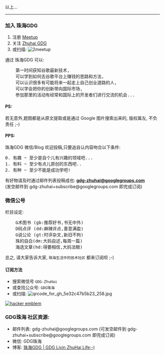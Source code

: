 <br/>
<p>以上...</p>

<hr/>

<h3>加入 珠海GDG</h3>
<ol>
    <li>注册 <a href="https://www.meetup.com/">Meetup</a>
        </li>
    <li>关注 <a href="https://www.meetup.com/Zhuhai-GDG/">Zhuhai GDG</a>
        </li>
    <li>或扫描: <img src="http://zhgdg.zoomquiet.top/res/qrcode/2meetup.png?imageView2/2/w/360" alt="2meetup" />
        </li>
</ol>

<p>
    通过 珠海GDG 可以:
</p> 
<pre>
    第一时间获知谷歌最新技术,
    可以学到如何去谷歌平台上赚钱的思路和方法,
    可以认识很多有可能将来一起走上自己创业道路的人,
    可以学会把你的创新带向国际市场,
    参加那里的活动有经常和国际上的开发者们进行交流的机会...
</pre>

<h4>PS:</h4>

<p>若无意外,题图都是从原文提取或是通过 Google 图片搜索出来的, 版权属左, 不负责任 ;-)</p>

<h4>PPS:</h4>

<p>珠海GDG 微信/Blog 欢迎投稿,只要追自认内容吻合以下条件:</p>

<pre>
0. 有趣 ~ 至少是自个儿有兴趣的领域吧...
1. 有料 ~ 至少有点儿原创的东西吧..
2. 有种 ~ 至少不能是成功学吧!
</pre>

<p>有好物请及时通过邮件列表投稿成也: 
<b><a href="mailto:gdg-zhuhai@googlegroups.com">gdg-zhuhai@googlegroups.com</a>
    </b>
<br/>
  (发空邮件到 gdg-zhuhai+subscribe@googlegroups.com 即完成订阅)
</p>

<h3>微信公号</h3>

<p>栏目设定:</p>

<pre>
    G术图书 (gb:推荐好书,书无中外)
    D码点评 (dd:麻辣评点,善意满盈)
    G说公论 (gt:时评杂文,新旧不拘)
    珠的自白(dm:大妈自述,每周一篇)
    海选文章(hd:得要相信,大妈法眼)
</pre>

<p>总之, 请大家告诉大家,  <code>珠海生活中的技术社区</code> 都来订阅呗 ;-)</p>

<h4>订阅方法</h4>

<ul>
<li>搜索微信号 <code>GDG-ZhuHai</code></li>
<li>或查找公众号: <code>GDG珠海</code></li>
<li>或扫描: <img src="http://0.zoomquiet.top/ZHGDG/design/qrcode_for_gh_5e32c47b5b23_258.jpg" alt="qrcode_for_gh_5e32c47b5b23_258.jpg" /></li>
</ul>


<a href="http://www.catb.org/hacker-emblem/"
    alt='The glider: an Appropriate Hacker Emblem'>
    <img alt='hacker emblem' 
    src='http://www.catb.org/hacker-emblem/glider-small.png' />
</a>

<h3>GDG珠海 社区资源:</h3>

<ul>
<li>邮件列表: gdg-zhuhai@googlegroups.com
  (可发空邮件到 gdg-zhuhai+subscribe@googlegroups.com 即完成订阅)</li>
<!--
<li>微博: <a href="http://weibo.com/gdgzh">@GDG珠海</a></li>
<li>G+ 主页: <a href="https://plus.google.com/113382777332300419074/about">GDG ZhuHai</a></li>
<li>G+ 社群: <a href="https://plus.google.com/communities/104258079165358533994">ZhuHai GDG</a></li>
-->
<li>微信: GDG珠海</li>
<li>博客: <a href="http://blog.zhgdg.org/about/"> 珠海GDG | GDG Livin ZhuHai Life;-)</a></li>
</ul>

